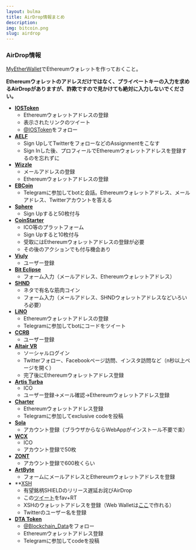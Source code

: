 ```yaml
---
layout: bulma
title: AirDrop情報まとめ
description: 
img: bitcoin.png
slug: airdrop
---
```


### AirDrop情報

[MyEtherWallet](https://www.myetherwallet.com/)でEthereumウォレットを作っておくこと。

**Ethereumウォレットのアドレスだけではなく、プライベートキーの入力を求めるAirDropがありますが、詐欺ですので見かけても絶対に入力しないでください。**

- **[IOSToken](https://t.iost.io/?c=qTzDA5FV)** 
  - Ethereumウォレットアドレスの登録
  - 表示されたリンクのツイート
  - [@IOSToken](https://twitter.com/iostoken)をフォロー
- **[AELF](https://candy.aelf.io/account/register?invitationCode=05026Vc22HcR)**
  - Sign UpしてTwitterをフォローなどのAssignmentをこなす
  - Sign Inした後、プロフィールでEthereumウォレットアドレスを登録するのを忘れずに
- **[Wizzle](https://wizzle.referralrock.com/l/HIROSHITAKAS/)**
  - メールアドレスの登録
  - Ethereumウォレットアドレスの登録
- **[EBCoin](https://t.me/ebcoin_bot?start=D1ZVZY)**
  - Telegramに参加してbotと会話。Ethereumウォレットアドレス、メールアドレス、Twitterアカウントを答える
- **[Sphere](https://sphere.social/?ref_code=qbpxg93d50ee)**
  - Sign Upすると50枚付与
- **[CoinStarter](https://coinstarter.com?ref=qdjxd3nq7)**
  - ICO等のプラットフォーム
  - Sign Upすると10枚付与
  - 受取にはEthereumウォレットアドレスの登録が必要
  - その後のアクションでも付与機会あり
- **[Viuly](https://viuly.io/r/K3861475a629f8a0)**
  - ユーザー登録
- **[Bit Eclipse](https://docs.google.com/forms/d/e/1FAIpQLSeZN0M0sqzPi9wgwLS8PKTJTBxXg1mrdnXQK9fqFuWRA-0R3Q/viewform)**
  - フォーム入力（メールアドレス、Ethereumウォレットアドレス）
- **[SHND](https://docs.google.com/forms/d/e/1FAIpQLScgVwCxLfcF1CIwnp8cycpnTB44UFXaUZGXYFeDamv6NEM0BQ/viewform)**
  - ネタで有名な筋肉コイン
  - フォーム入力（メールアドレス、SHNDウォレットアドレスなどいろいろ必要）
- **[LiNO](https://referral.lino.network/?code=8Mbgr4nz)**
  - Ethereumウォレットアドレスの登録
  - Telegramに参加してbotにコードをツイート
- **[CCRB](https://ccrb.io/affiliate/359907)**
  - ユーザー登録
- **[Altair VR](https://wn.nr/GTFNc5)**
  - ソーシャルログイン
  - Twitterフォロー、Facebookページ訪問、インスタ訪問など（n秒以上ページを開く）
  - 完了後にEthereumウォレットアドレス登録
- **[Artis Turba](https://artisturba.com?ref=4ea41ZZH)**
  - ICO
  - ユーザー登録→メール確認→Ethereumウォレットアドレス登録
- **[Charter](http://airdrop.charter.foundation/en/invitations/?from=aeb9903f83)**
  - Ethereumウォレットアドレス登録
  - Telegramに参加してexclusive codeを投稿
- **[Sola](https://sola.ai/lost_and_found)**
  - アカウント登録（ブラウザからならWebAppがインストール不要で楽）
- **[WCX](https://ico.wcex.co/?ref=teYNoUN)**
  - ICO
  - アカウント登録で50枚
- **[ZONT](https://zonto.world/z70885)**
  - アカウント登録で600枚くらい
- **[ArtByte](https://docs.google.com/forms/d/e/1FAIpQLSc2IUqms06bQHEiX2G1OK2MOiyCB6yzszL6Ty-Ig56djuxOPw/viewform?usp=sf_link)**
  - フォームにメールアドレスとEthereumウォレットアドレスを登録
- **[XSH](https://t.co/atz9ngh02h)
  - 有望銘柄SHIELDのリリース遅延お詫びAirDrop
  - この[ツイート](https://www.google.com/url?q=https://twitter.com/SHIELDcurrency/status/954451318604795904&sa=D&ust=1516683293020000&usg=AFQjCNGbpk8chqYYvQe7LZNFRri2ew6Iog)をfav+RT
  - XSHのウォレットアドレスを登録（Web Walletは[ここ](https://wallet.shieldcurrency.com/Dashboard)で作れる）
  - Twitterのユーザー名を登録
- **[DTA Token](http://refer.data.eco/invite/1yHQA7H6)**
  - [@Blockchain_Data](https://twitter.com/Blockchain_Data)をフォロー
  - Ethereumウォレットアドレス登録
  - Telegramに参加してcodeを投稿
